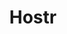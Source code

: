 ---
logohandle: hostrco
sort: hostr
title: Hostr
twitter: https://x.com/gethostr
website: https://hostr.co/
---